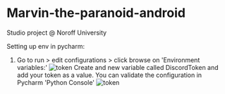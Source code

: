 # Marvin-the-paranoid-android
Studio project @ Noroff University 


Setting up env in pycharm:

1. Go to run > edit configurations > click browse on 'Environment variables:' ![token](https://i.imgur.com/QmkO2Ic.png)
Create and new variable called DiscordToken and add your token as a value. You can validate the configuration in Pycharm 'Python Console'
![token](https://i.imgur.com/Zfei1qb.png)



